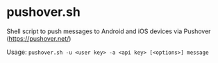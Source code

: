 pushover.sh
===========

Shell script to push messages to Android and iOS devices via Pushover (https://pushover.net/)

Usage:  `pushover.sh -u <user key> -a <api key> [<options>] message`

